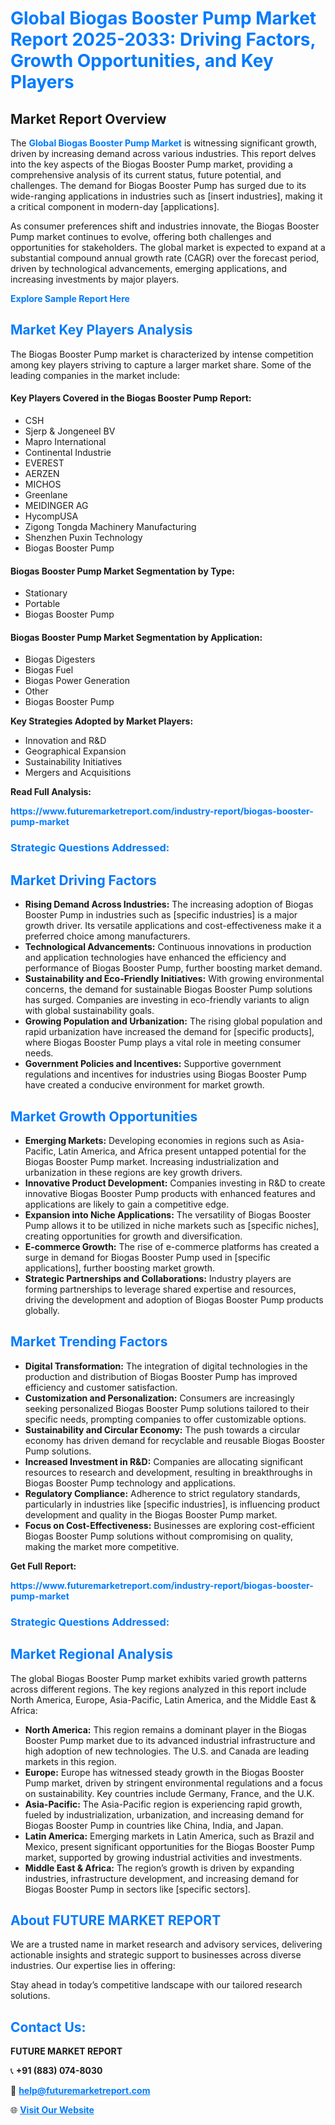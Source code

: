 <h1 style="color: #007BFF;">Global Biogas Booster Pump Market Report 2025-2033: Driving Factors, Growth Opportunities, and Key Players</h1>

<section id="overview">
<h2>Market Report Overview</h2>
<p>The <a href="https://www.futuremarketreport.com/industry-report/biogas-booster-pump-market" style="color: #007BFF; text-decoration: none;"><strong>Global Biogas Booster Pump Market</strong></a> is witnessing significant growth, driven by increasing demand across various industries. This report delves into the key aspects of the Biogas Booster Pump market, providing a comprehensive analysis of its current status, future potential, and challenges. The demand for Biogas Booster Pump has surged due to its wide-ranging applications in industries such as [insert industries], making it a critical component in modern-day [applications].</p>
<p>As consumer preferences shift and industries innovate, the Biogas Booster Pump market continues to evolve, offering both challenges and opportunities for stakeholders. The global market is expected to expand at a substantial compound annual growth rate (CAGR) over the forecast period, driven by technological advancements, emerging applications, and increasing investments by major players.</p>
</section>

<section id="overview">
<p><a href="https://www.futuremarketreport.com/request-sample/reportId=100548" style="color: #007BFF; text-decoration: none;"><strong>Explore Sample Report Here</strong></a></p>
</section>

<section id="key-players">
<h2 style="color: #007BFF;">Market Key Players Analysis</h2>
<p>The Biogas Booster Pump market is characterized by intense competition among key players striving to capture a larger market share. Some of the leading companies in the market include:</p>
<h4>Key Players Covered in the Biogas Booster Pump Report:</h4>
<ul><li>CSH</li><li>Sjerp &amp; Jongeneel BV</li><li>Mapro International</li><li>Continental Industrie</li><li>EVEREST</li><li>AERZEN</li><li>MICHOS</li><li>Greenlane</li><li>MEIDINGER AG</li><li>HycompUSA</li><li>Zigong Tongda Machinery Manufacturing</li><li>Shenzhen Puxin Technology</li><li>Biogas Booster Pump</li></ul>
<h4>Biogas Booster Pump Market Segmentation by Type:</h4>
<ul><li>Stationary</li><li>Portable</li><li>Biogas Booster Pump</li></ul>

<h4>Biogas Booster Pump Market Segmentation by Application:</h4>
<ul><li>Biogas Digesters</li><li>Biogas Fuel</li><li>Biogas Power Generation</li><li>Other</li><li>Biogas Booster Pump</li></ul>
<p><strong>Key Strategies Adopted by Market Players:</strong></p>
<ul>
<li>Innovation and R&D</li>
<li>Geographical Expansion</li>
<li>Sustainability Initiatives</li>
<li>Mergers and Acquisitions</li>
</ul>
</section>

<section>
<p><strong>Read Full Analysis: </strong></p><a href="https://www.futuremarketreport.com/industry-report/biogas-booster-pump-market" style="color: #007BFF; text-decoration: none;"><strong>https://www.futuremarketreport.com/industry-report/biogas-booster-pump-market</strong></a>
<h3 style="color: #007BFF;">Strategic Questions Addressed:</h3>
</section>

<section id="driving-factors">
<h2 style="color: #007BFF;">Market Driving Factors</h2>
<ul>
<li><strong>Rising Demand Across Industries:</strong> The increasing adoption of Biogas Booster Pump in industries such as [specific industries] is a major growth driver. Its versatile applications and cost-effectiveness make it a preferred choice among manufacturers.</li>
<li><strong>Technological Advancements:</strong> Continuous innovations in production and application technologies have enhanced the efficiency and performance of Biogas Booster Pump, further boosting market demand.</li>
<li><strong>Sustainability and Eco-Friendly Initiatives:</strong> With growing environmental concerns, the demand for sustainable Biogas Booster Pump solutions has surged. Companies are investing in eco-friendly variants to align with global sustainability goals.</li>
<li><strong>Growing Population and Urbanization:</strong> The rising global population and rapid urbanization have increased the demand for [specific products], where Biogas Booster Pump plays a vital role in meeting consumer needs.</li>
<li><strong>Government Policies and Incentives:</strong> Supportive government regulations and incentives for industries using Biogas Booster Pump have created a conducive environment for market growth.</li>
</ul>
</section>

<section id="growth-opportunities">
<h2 style="color: #007BFF;">Market Growth Opportunities</h2>
<ul>
<li><strong>Emerging Markets:</strong> Developing economies in regions such as Asia-Pacific, Latin America, and Africa present untapped potential for the Biogas Booster Pump market. Increasing industrialization and urbanization in these regions are key growth drivers.</li>
<li><strong>Innovative Product Development:</strong> Companies investing in R&D to create innovative Biogas Booster Pump products with enhanced features and applications are likely to gain a competitive edge.</li>
<li><strong>Expansion into Niche Applications:</strong> The versatility of Biogas Booster Pump allows it to be utilized in niche markets such as [specific niches], creating opportunities for growth and diversification.</li>
<li><strong>E-commerce Growth:</strong> The rise of e-commerce platforms has created a surge in demand for Biogas Booster Pump used in [specific applications], further boosting market growth.</li>
<li><strong>Strategic Partnerships and Collaborations:</strong> Industry players are forming partnerships to leverage shared expertise and resources, driving the development and adoption of Biogas Booster Pump products globally.</li>
</ul>
</section>

<section id="trending-factors">
<h2 style="color: #007BFF;">Market Trending Factors</h2>
<ul>
<li><strong>Digital Transformation:</strong> The integration of digital technologies in the production and distribution of Biogas Booster Pump has improved efficiency and customer satisfaction.</li>
<li><strong>Customization and Personalization:</strong> Consumers are increasingly seeking personalized Biogas Booster Pump solutions tailored to their specific needs, prompting companies to offer customizable options.</li>
<li><strong>Sustainability and Circular Economy:</strong> The push towards a circular economy has driven demand for recyclable and reusable Biogas Booster Pump solutions.</li>
<li><strong>Increased Investment in R&D:</strong> Companies are allocating significant resources to research and development, resulting in breakthroughs in Biogas Booster Pump technology and applications.</li>
<li><strong>Regulatory Compliance:</strong> Adherence to strict regulatory standards, particularly in industries like [specific industries], is influencing product development and quality in the Biogas Booster Pump market.</li>
<li><strong>Focus on Cost-Effectiveness:</strong> Businesses are exploring cost-efficient Biogas Booster Pump solutions without compromising on quality, making the market more competitive.</li>
</ul>
</section>

<section>
<p><strong>Get Full Report: </strong></p><a href="https://www.futuremarketreport.com/industry-report/biogas-booster-pump-market" style="color: #007BFF; text-decoration: none;"><strong>https://www.futuremarketreport.com/industry-report/biogas-booster-pump-market</strong></a>
<h3 style="color: #007BFF;">Strategic Questions Addressed:</h3>
</section>


<section id="regional-analysis">
<h2 style="color: #007BFF;">Market Regional Analysis</h2>
<p>The global Biogas Booster Pump market exhibits varied growth patterns across different regions. The key regions analyzed in this report include North America, Europe, Asia-Pacific, Latin America, and the Middle East & Africa:</p>
<ul>
<li><strong>North America:</strong> This region remains a dominant player in the Biogas Booster Pump market due to its advanced industrial infrastructure and high adoption of new technologies. The U.S. and Canada are leading markets in this region.</li>
<li><strong>Europe:</strong> Europe has witnessed steady growth in the Biogas Booster Pump market, driven by stringent environmental regulations and a focus on sustainability. Key countries include Germany, France, and the U.K.</li>
<li><strong>Asia-Pacific:</strong> The Asia-Pacific region is experiencing rapid growth, fueled by industrialization, urbanization, and increasing demand for Biogas Booster Pump in countries like China, India, and Japan.</li>
<li><strong>Latin America:</strong> Emerging markets in Latin America, such as Brazil and Mexico, present significant opportunities for the Biogas Booster Pump market, supported by growing industrial activities and investments.</li>
<li><strong>Middle East & Africa:</strong> The region’s growth is driven by expanding industries, infrastructure development, and increasing demand for Biogas Booster Pump in sectors like [specific sectors].</li>
</ul>
</section>

<footer>
<h2 style="color: #007BFF;">About FUTURE MARKET REPORT</h2>
<p>We are a trusted name in market research and advisory services, delivering actionable insights and strategic support to businesses across diverse industries. Our expertise lies in offering:</p>

<p>Stay ahead in today’s competitive landscape with our tailored research solutions.</p>

<h2 style="color: #007BFF;">Contact Us:</h2>
<p><strong>FUTURE MARKET REPORT</strong></p>
<p>📞 <strong>+91 (883) 074-8030</strong></p>
<p>📧 <strong><a href="mailto:help@futuremarketreport.com" style="color: #007BFF;">help@futuremarketreport.com</a></strong></p>
<p>🌐 <strong><a href="https://www.futuremarketreport.com/" style="color: #007BFF;">Visit Our Website</a></strong></p>
</footer>